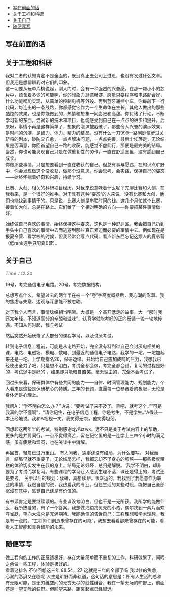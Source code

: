 - [写在前面的话](#写在前面的话)
- [关于工程和科研](#关于工程和科研)
- [关于自己](#关于自己)
- [随便写写](#随便写写)

## 写在前面的话

## 关于工程和科研
我对二者的认知肯定不是全面的，既没真正去公司上过班，也没有发过什么文章。但我还是想聊聊我对它们的印象。  
这一切要从玩单片机说起，刚入门时，会有一种强烈的兴奋感，在那一颗小小的芯片中，蕴含着多少的可能啊，你的想象力肆意畅游，感觉只要程序和电路配合好，什么功能都能实现，从简单的控制电机等外设、再到蓝牙遥控小车，你每敲下一行代码，每连出的一条线路，你都感觉它作为一个生命体在生长。其他人做出的那些酷炫的效果，也是你能做到的，热情和想象一同膨胀和高涨。你付诸了行动，不断学习新的东西，尝试新的技术和项目，也能感受到自己在一点点的进步和提升。后来呀，事情不再是这样简单了，想象的泡沫被戳破了，那些令人兴奋的演示效果，是时间的沉淀，是智力、体力、精力的结晶。没有什么一刀999一路闲庭信步过关斩将的剧本，破防又自愈，一点点解决问题，一点点完善，最后尘埃落定，无论结果是否满意，你回首望自己一路的收获，能感觉不虚此行，那便是最完美的结局。当然，你也可能发现自己只是在做重复性的劳作，一直在舒适圈里，没有感到自己成长。  
你做那些事情，只是想要看到一直在收获的自己。但总有事与愿违，在知识点旷野中，你会发现做这个没收获，做那个没意思。你会思考、会实践，保持自己的姿态——始终怀揣着好奇和兴趣，持续学习。  

比赛、大创、相关的科研项目经历，对我来说意味着什么呢？先聊比赛和大创，在我看来，是一个很好的推手。对于具有这种“姿态”的人来说，没有比赛和大创，他们也能找到事情干的。只是说，比赛大创是串联时间的线。这几个月忙这个比赛，接着忙大创。总是在路上。它们给了一个相对明确的方向——你要把某件事情做好。

始终做自己喜欢的事情，始终保持这种姿态，这也是一种舒适区。我会把自己扔到手头中自己喜欢的事情中去而逃避到那些真正紧迫而必要的事情中去。例如现在是报夏令营、看学校的时候，但我经常会写点代码、看点新东西忘记这烦人的夏令营（低rank选手只配夏0营）。

## 关于自己
**<span style="color: gray; font-style: italic;">Time：12.20</span>**

19号，考完通信电子电路。20号，考完数据结构。

总想写点什么，希望过去的两年半在被一个“卷”字高度概括后，我心潮的澎湃、我的焦虑与失意、达观与深思能不被忽略。

对于我个人而言，事情脉络相当明晰。大概是一个高开低走的故事，大一“那时我还太年轻，不知道高分的辛酸和滋味”，认真学就能考好的正向反馈一轮一轮地传递。不知从何时起，我与考试

然后突然开始厌倦了大部分的课程学习，以及讨厌考试。

转到电子信息工程前，可能是从电路开始，完全没有料到过自己会讨厌电相关的课，电路、电磁场、模电、数电、到最近的通信电子电路，我学的一坨，一坨加起来还是一坨。上学期排名26，保研边缘。开始给自己施加成吨的压力，我想我已经使出全力了吧，只是想不明白，考试全都会做，考完全都会错，复习的过程是好的，考试途中是好的 ，结果却只能暗自苦笑。毫无理由的，完全不会考试了。

回过头来看，保研群体中有些共同的能力——自律、时间管理能力、规划能力，个人看来是这些是保研核心的特质。三年的长跑，直逼每一位参赛着的极限，无论是身体还是心理上。

我问A：“学不明白怎么办？” A说：“要考试了来不及了。背吧，就考这个。”“可是我真的学不懂啊”，“请你记住，在电子信息工程，你是考生，不是学生。”A假装一本正经地说。我和A相视一笑，我笑得无奈，他笑得坦荡。

回想起这两年半的考试，特别感谢cjy和zwx。远不只是关于考试内容上的帮助，更多的是并肩同行，一点不觉得痛苦，留在记忆里的是一连学上三四个小时的满足感，虽有疲惫和烦闷，也在笑谈中中消解。

再回首，轻舟已过万重山。
有人问我，故事还没有结局，为什么要写。
对我而言，结局早就不重要了。无论结局怎样，我都忘却不了身心的煎熬——那些极度糟糕的体验切实发生在我的身上。结局无论好坏，总归是解脱。
我学不明白，却非要为了考试而学复习。有些课程的学习让人感到生理不适，课还是得上的，考试还是要考。
关于以后的规划：读研，真想读研。很幸运的，我找到了我愿意作为职业的事情，我很自信的说，我热爱我的专业，但在生活的某些时段，能把自己全部沉浸在其中，感觉自己还是有价值的。

有书读肯定是要继续读的。专业课没考明白。但也不是一无所获。我所学的能做什么，我所热爱的，有了一个答案。我想做海边找贝壳的小孩，偶尔找到一两片而欢呼雀跃，望向大海总是充满期待。我能确信的告诉自己：工程理想和学术理想，我是有一点的。“工程师们创造未曾存在的可能”，我想去看看那未曾存在的可能，看看人工智能和具身智能的未来。

## 随便写写
做工程向的工作的正反馈极好，存在大量简单而不重复的工作，科研做累了，闲暇之余做一些工程，体验是极好的。  
看着这排名 不仅回想这三年 88.54，27 这就是三年的全部了吗  我以往的焦虑，心潮的澎湃又在哪呢
人生是旷野而非轨道，这句话的意思是：所有人生活的总和有无限可能，是无穷维空间的无穷无尽的线性组合，我在一望无际的旷野上，前面还是一望无际的狂野。但回望来路，距离起点已经很远。